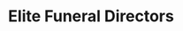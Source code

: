 ---
title: "Elite Funeral Directors"
url: /canterbury/elite-funeral-directors/
shop: Bestattungen
---